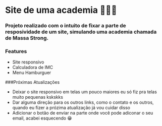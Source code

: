 # Site de uma academia 🦾🦾🦾

<h3>Projeto realizado com o intuito de fixar a parte de resposividade de um site, simulando uma academia chamada de Massa Strong.</h3>

### Features

<ul>
  <li>Site responsivo</li>
  <li>Calculadora de IMC</li>
  <li>Menu Hamburguer</li>
</ul>

###Próximas Atualizações 

<ul>
  <li>Deixar o site responsivo em telas um pouco maiores eu só fiz pra telas muito pequenas kskskks</li>
  <li>Dar alguma direção para os outros links, como o contato e os outros, quando eu fizer a prózima atualização já vou cuidar disso</li>
  <li>Adicionar o botão de enviar na parte onde você pode adiconar o seu email, acabei esquecendo 😁</li>
</ul>
